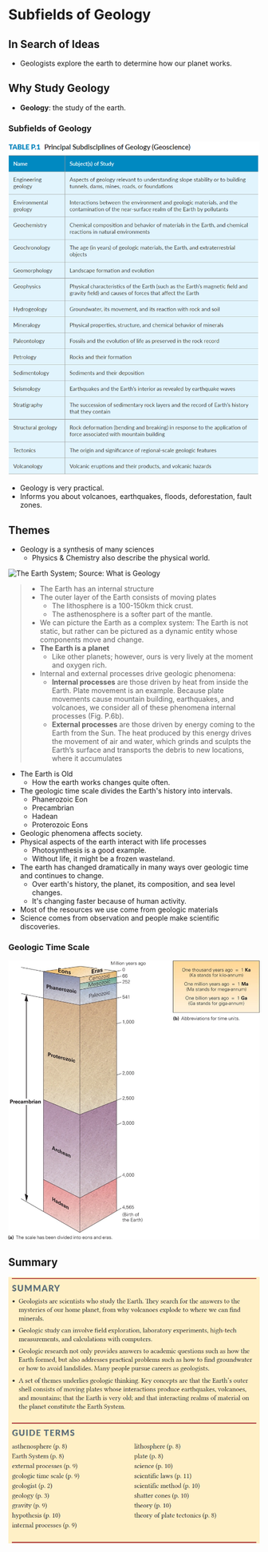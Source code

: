 # Subfields of Geology

## In Search of Ideas

* Geologists explore the earth to determine how our planet works.

## Why Study Geology

* **Geology**: the study of the earth.

### Subfields of Geology

![Source: Earth, Sixth Edition.](<../../.gitbook/assets/image (572).png>)

* Geology is very practical.
* Informs you about volcanoes, earthquakes, floods, deforestation, fault zones.

## Themes

* Geology is a synthesis of many sciences
  * Physics & Chemistry also describe the physical world.

![The Earth System; Source: What is Geology](<../../.gitbook/assets/image (574).png>)

> * The Earth has an internal structure
> * The outer layer of the Earth consists of moving plates
>   * The lithosphere is a 100-150km thick crust.
>   * The asthenosphere is a softer part of the mantle.
> * We can picture the Earth as a complex system: The Earth is not static, but rather can be pictured as a dynamic entity whose components move and change.
> * **The Earth is a planet**&#x20;
>   * Like other planets; however, ours is very lively at the moment and oxygen rich.
> * Internal and external processes drive geologic phenomena:&#x20;
>   * **Internal processes** are those driven by heat from inside the Earth. Plate movement is an example. Because plate movements cause mountain building, earthquakes, and volcanoes, we consider all of these phenomena internal processes (Fig. P.6b).&#x20;
>   * **External processes** are those driven by energy coming to the Earth from the Sun. The heat produced by this energy drives the movement of air and water, which grinds and sculpts the Earth’s surface and transports the debris to new locations, where it accumulates

* The Earth is Old
  * How the earth works changes quite often.
* The geologic time scale divides the Earth's history into intervals.
  * Phanerozoic Eon
  * Precambrian
  * Hadean
  * Proterozoic Eons
* Geologic phenomena affects society.
* Physical aspects of the earth interact with life processes
  * Photosynthesis is a good example.
  * Without life, it might be a frozen wasteland.
* The earth has changed dramatically in many ways over geologic time and continues to change.
  * Over earth's history, the planet, its composition, and sea level changes.
  * It's changing faster because of human activity.
* Most of the resources we use come from geologic materials
* Science comes from observation and people make scientific discoveries.

### Geologic Time Scale

![](<../../.gitbook/assets/image (573).png>)

## Summary

![](<../../.gitbook/assets/image (575).png>)
